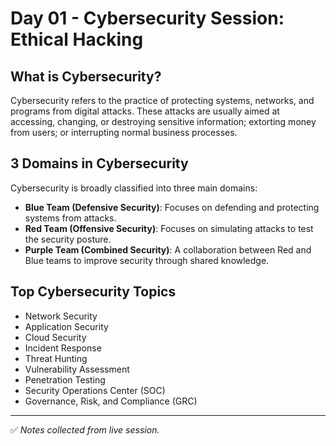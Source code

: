 # Day 01 - Cybersecurity Session: Ethical Hacking

## What is Cybersecurity?

Cybersecurity refers to the practice of protecting systems, networks, and programs from digital attacks. These attacks are usually aimed at accessing, changing, or destroying sensitive information; extorting money from users; or interrupting normal business processes.

## 3 Domains in Cybersecurity

Cybersecurity is broadly classified into three main domains:

- **Blue Team (Defensive Security)**: Focuses on defending and protecting systems from attacks.
- **Red Team (Offensive Security)**: Focuses on simulating attacks to test the security posture.
- **Purple Team (Combined Security)**: A collaboration between Red and Blue teams to improve security through shared knowledge.

## Top Cybersecurity Topics

- Network Security
- Application Security
- Cloud Security
- Incident Response
- Threat Hunting
- Vulnerability Assessment
- Penetration Testing
- Security Operations Center (SOC)
- Governance, Risk, and Compliance (GRC)

---

✅ *Notes collected from live session.*